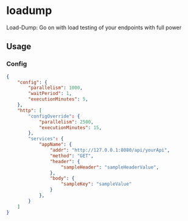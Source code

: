 # loadump

Load-Dump: Go on with load testing of your endpoints with full power

## Usage

### Config

```json
{
    "config": {
        "parallelism": 1000,
        "waitPeriod": 1,
        "executionMinutes": 5,
    },
    "http": [
        "configOverride": {
            "parallelism": 2500,
            "executionMinutes": 15,
        },
        "services": {
            "appName": {
                "addr": "http://127.0.0.1:8080/api/yourApi",
                "method": "GET",
                "header": {
                    "sampleHeader": "sampleHeaderValue",
                },
                "body": {
                    "sampleKey": "sampleValue"
                }
            },
        }
    ]
}
```
